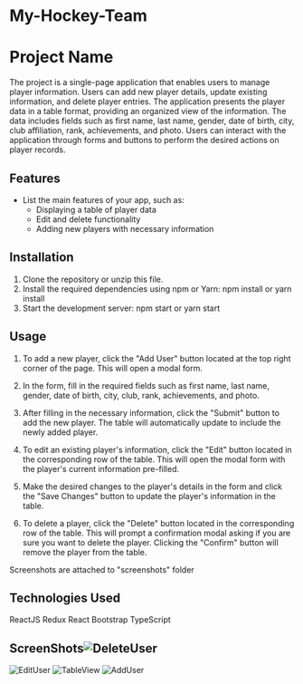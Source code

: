 # My-Hockey-Team

# Project Name

The project is a single-page application that enables users to manage player information. Users can add new player details, update existing information, and delete player entries. The application presents the player data in a table format, providing an organized view of the information. The data includes fields such as first name, last name, gender, date of birth, city, club affiliation, rank, achievements, and photo. Users can interact with the application through forms and buttons to perform the desired actions on player records.

## Features

- List the main features of your app, such as:
  - Displaying a table of player data
  - Edit and delete functionality
  - Adding new players with necessary information

## Installation

1. Clone the repository or unzip this file.
2. Install the required dependencies using npm or Yarn:
   npm install
       or 
   yarn install
3. Start the development server:
    npm start
       or
    yarn start

## Usage
1. To add a new player, click the "Add User" button located at the top right corner of the page. This will open a modal form.

2. In the form, fill in the required fields such as first name, last name, gender, date of birth, city, club, rank, achievements, and photo. 

3. After filling in the necessary information, click the "Submit" button to add the new player. The table will automatically update to include the newly added player.

4. To edit an existing player's information, click the "Edit" button located in the corresponding row of the table. This will open the modal form with the player's current information pre-filled.

5. Make the desired changes to the player's details in the form and click the "Save Changes" button to update the player's information in the table.

6. To delete a player, click the "Delete" button located in the corresponding row of the table. This will prompt a confirmation modal asking if you are sure you want to delete the player. Clicking the "Confirm" button will remove the player from the table.

Screenshots are attached to "screenshots" folder

## Technologies Used
ReactJS
Redux
React Bootstrap
TypeScript

## ScreenShots![DeleteUser](https://github.com/dhwanil95/My-Hockey-Team/assets/25331245/9bd332c5-4d21-4025-a42b-153dcf449be0)
![EditUser](https://github.com/dhwanil95/My-Hockey-Team/assets/25331245/30075d06-437c-41a3-887b-e38877d968f5)
![TableView](https://github.com/dhwanil95/My-Hockey-Team/assets/25331245/af099dd3-0f5a-4725-95ac-9386b4fc99be)
![AddUser](https://github.com/dhwanil95/My-Hockey-Team/assets/25331245/cee3503f-8874-435b-9d3b-756d3869f32c)

